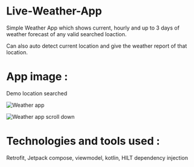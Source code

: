# Live-Weather-App
Simple Weather App which shows current, hourly and up to 3 days of weather forecast of any valid searched loaction.

 Can also auto detect current location and give the weather report of that location.

# App image :

Demo location searched 
 
![Weather app](https://github.com/user-attachments/assets/444a11d2-1c6c-4aa3-91fc-7b44e0b2ec8a)

![Weather app scroll down](https://github.com/user-attachments/assets/a78c0b8e-dde9-423c-97fd-d4df80877059)



# Technologies and tools used :
 Retrofit, Jetpack compose, viewmodel, kotlin, HILT dependency injection

 
